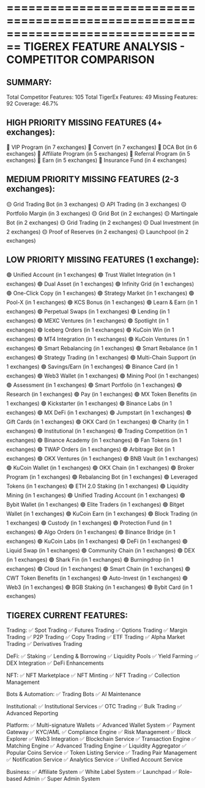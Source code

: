 ================================================================================
TIGEREX FEATURE ANALYSIS - COMPETITOR COMPARISON
================================================================================

SUMMARY:
--------------------------------------------------------------------------------
Total Competitor Features: 105
Total TigerEx Features: 49
Missing Features: 92
Coverage: 46.7%

HIGH PRIORITY MISSING FEATURES (4+ exchanges):
--------------------------------------------------------------------------------
  🔴 VIP Program (in 7 exchanges)
  🔴 Convert (in 7 exchanges)
  🔴 DCA Bot (in 6 exchanges)
  🔴 Affiliate Program (in 5 exchanges)
  🔴 Referral Program (in 5 exchanges)
  🔴 Earn (in 5 exchanges)
  🔴 Insurance Fund (in 4 exchanges)

MEDIUM PRIORITY MISSING FEATURES (2-3 exchanges):
--------------------------------------------------------------------------------
  🟡 Grid Trading Bot (in 3 exchanges)
  🟡 API Trading (in 3 exchanges)
  🟡 Portfolio Margin (in 3 exchanges)
  🟡 Grid Bot (in 2 exchanges)
  🟡 Martingale Bot (in 2 exchanges)
  🟡 Grid Trading (in 2 exchanges)
  🟡 Dual Investment (in 2 exchanges)
  🟡 Proof of Reserves (in 2 exchanges)
  🟡 Launchpool (in 2 exchanges)

LOW PRIORITY MISSING FEATURES (1 exchange):
--------------------------------------------------------------------------------
  🟢 Unified Account (in 1 exchanges)
  🟢 Trust Wallet Integration (in 1 exchanges)
  🟢 Dual Asset (in 1 exchanges)
  🟢 Infinity Grid (in 1 exchanges)
  🟢 One-Click Copy (in 1 exchanges)
  🟢 Strategy Market (in 1 exchanges)
  🟢 Pool-X (in 1 exchanges)
  🟢 KCS Bonus (in 1 exchanges)
  🟢 Learn & Earn (in 1 exchanges)
  🟢 Perpetual Swaps (in 1 exchanges)
  🟢 Lending (in 1 exchanges)
  🟢 MEXC Ventures (in 1 exchanges)
  🟢 Spotlight (in 1 exchanges)
  🟢 Iceberg Orders (in 1 exchanges)
  🟢 KuCoin Win (in 1 exchanges)
  🟢 MT4 Integration (in 1 exchanges)
  🟢 KuCoin Ventures (in 1 exchanges)
  🟢 Smart Rebalancing (in 1 exchanges)
  🟢 Smart Rebalance (in 1 exchanges)
  🟢 Strategy Trading (in 1 exchanges)
  🟢 Multi-Chain Support (in 1 exchanges)
  🟢 Savings/Earn (in 1 exchanges)
  🟢 Binance Card (in 1 exchanges)
  🟢 Web3 Wallet (in 1 exchanges)
  🟢 Mining Pool (in 1 exchanges)
  🟢 Assessment (in 1 exchanges)
  🟢 Smart Portfolio (in 1 exchanges)
  🟢 Research (in 1 exchanges)
  🟢 Pay (in 1 exchanges)
  🟢 MX Token Benefits (in 1 exchanges)
  🟢 Kickstarter (in 1 exchanges)
  🟢 Binance Labs (in 1 exchanges)
  🟢 MX DeFi (in 1 exchanges)
  🟢 Jumpstart (in 1 exchanges)
  🟢 Gift Cards (in 1 exchanges)
  🟢 OKX Card (in 1 exchanges)
  🟢 Charity (in 1 exchanges)
  🟢 Institutional (in 1 exchanges)
  🟢 Trading Competition (in 1 exchanges)
  🟢 Binance Academy (in 1 exchanges)
  🟢 Fan Tokens (in 1 exchanges)
  🟢 TWAP Orders (in 1 exchanges)
  🟢 Arbitrage Bot (in 1 exchanges)
  🟢 OKX Ventures (in 1 exchanges)
  🟢 BNB Vault (in 1 exchanges)
  🟢 KuCoin Wallet (in 1 exchanges)
  🟢 OKX Chain (in 1 exchanges)
  🟢 Broker Program (in 1 exchanges)
  🟢 Rebalancing Bot (in 1 exchanges)
  🟢 Leveraged Tokens (in 1 exchanges)
  🟢 ETH 2.0 Staking (in 1 exchanges)
  🟢 Liquidity Mining (in 1 exchanges)
  🟢 Unified Trading Account (in 1 exchanges)
  🟢 Bybit Wallet (in 1 exchanges)
  🟢 Elite Traders (in 1 exchanges)
  🟢 Bitget Wallet (in 1 exchanges)
  🟢 KuCoin Earn (in 1 exchanges)
  🟢 Block Trading (in 1 exchanges)
  🟢 Custody (in 1 exchanges)
  🟢 Protection Fund (in 1 exchanges)
  🟢 Algo Orders (in 1 exchanges)
  🟢 Binance Bridge (in 1 exchanges)
  🟢 KuCoin Labs (in 1 exchanges)
  🟢 DeFi (in 1 exchanges)
  🟢 Liquid Swap (in 1 exchanges)
  🟢 Community Chain (in 1 exchanges)
  🟢 DEX (in 1 exchanges)
  🟢 Shark Fin (in 1 exchanges)
  🟢 Burningdrop (in 1 exchanges)
  🟢 Cloud (in 1 exchanges)
  🟢 Smart Chain (in 1 exchanges)
  🟢 CWT Token Benefits (in 1 exchanges)
  🟢 Auto-Invest (in 1 exchanges)
  🟢 Web3 (in 1 exchanges)
  🟢 BGB Staking (in 1 exchanges)
  🟢 Bybit Card (in 1 exchanges)

TIGEREX CURRENT FEATURES:
--------------------------------------------------------------------------------

Trading:
  ✅ Spot Trading
  ✅ Futures Trading
  ✅ Options Trading
  ✅ Margin Trading
  ✅ P2P Trading
  ✅ Copy Trading
  ✅ ETF Trading
  ✅ Alpha Market Trading
  ✅ Derivatives Trading

DeFi:
  ✅ Staking
  ✅ Lending & Borrowing
  ✅ Liquidity Pools
  ✅ Yield Farming
  ✅ DEX Integration
  ✅ DeFi Enhancements

NFT:
  ✅ NFT Marketplace
  ✅ NFT Minting
  ✅ NFT Trading
  ✅ Collection Management

Bots & Automation:
  ✅ Trading Bots
  ✅ AI Maintenance

Institutional:
  ✅ Institutional Services
  ✅ OTC Trading
  ✅ Bulk Trading
  ✅ Advanced Reporting

Platform:
  ✅ Multi-signature Wallets
  ✅ Advanced Wallet System
  ✅ Payment Gateway
  ✅ KYC/AML
  ✅ Compliance Engine
  ✅ Risk Management
  ✅ Block Explorer
  ✅ Web3 Integration
  ✅ Blockchain Service
  ✅ Transaction Engine
  ✅ Matching Engine
  ✅ Advanced Trading Engine
  ✅ Liquidity Aggregator
  ✅ Popular Coins Service
  ✅ Token Listing Service
  ✅ Trading Pair Management
  ✅ Notification Service
  ✅ Analytics Service
  ✅ Unified Account Service

Business:
  ✅ Affiliate System
  ✅ White Label System
  ✅ Launchpad
  ✅ Role-based Admin
  ✅ Super Admin System
